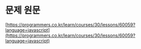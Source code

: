 # 문제 원문

[https://programmers.co.kr/learn/courses/30/lessons/60059?language=javascript](https://programmers.co.kr/learn/courses/30/lessons/60059?language=javascript)
